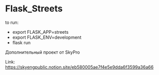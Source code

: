 # Flask_Streets

to run:
* export FLASK_APP=streets
* export FLASK_ENV=development
* flask run

Дополнительный проект от SkyPro

Link:
https://skyengpublic.notion.site/eb580005ae7f4e5e9dda6f3599a36a66
